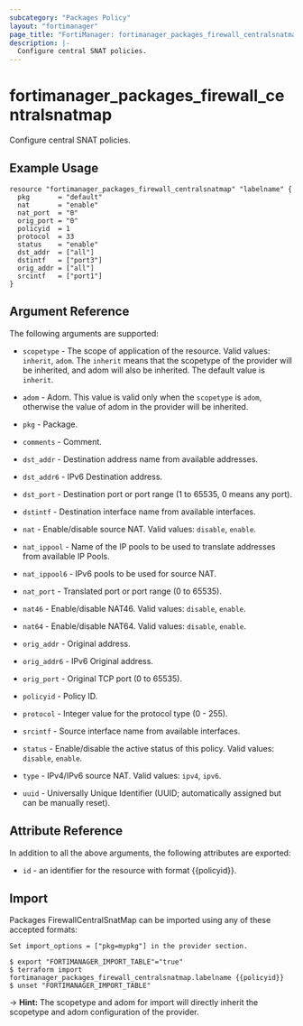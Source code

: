 ```yaml
---
subcategory: "Packages Policy"
layout: "fortimanager"
page_title: "FortiManager: fortimanager_packages_firewall_centralsnatmap"
description: |-
  Configure central SNAT policies.
---
```


# fortimanager_packages_firewall_centralsnatmap
Configure central SNAT policies.

## Example Usage

```hcl
resource "fortimanager_packages_firewall_centralsnatmap" "labelname" {
  pkg       = "default"
  nat       = "enable"
  nat_port  = "0"
  orig_port = "0"
  policyid  = 1
  protocol  = 33
  status    = "enable"
  dst_addr  = ["all"]
  dstintf   = ["port3"]
  orig_addr = ["all"]
  srcintf   = ["port1"]
}
```

## Argument Reference


The following arguments are supported:

* `scopetype` - The scope of application of the resource. Valid values: `inherit`, `adom`. The `inherit` means that the scopetype of the provider will be inherited, and adom will also be inherited. The default value is `inherit`.
* `adom` - Adom. This value is valid only when the `scopetype` is `adom`, otherwise the value of adom in the provider will be inherited.
* `pkg` - Package.

* `comments` - Comment.
* `dst_addr` - Destination address name from available addresses.
* `dst_addr6` - IPv6 Destination address.
* `dst_port` - Destination port or port range (1 to 65535, 0 means any port).
* `dstintf` - Destination interface name from available interfaces.
* `nat` - Enable/disable source NAT. Valid values: `disable`, `enable`.

* `nat_ippool` - Name of the IP pools to be used to translate addresses from available IP Pools.
* `nat_ippool6` - IPv6 pools to be used for source NAT.
* `nat_port` - Translated port or port range (0 to 65535).
* `nat46` - Enable/disable NAT46. Valid values: `disable`, `enable`.

* `nat64` - Enable/disable NAT64. Valid values: `disable`, `enable`.

* `orig_addr` - Original address.
* `orig_addr6` - IPv6 Original address.
* `orig_port` - Original TCP port (0 to 65535).
* `policyid` - Policy ID.
* `protocol` - Integer value for the protocol type (0 - 255).
* `srcintf` - Source interface name from available interfaces.
* `status` - Enable/disable the active status of this policy. Valid values: `disable`, `enable`.

* `type` - IPv4/IPv6 source NAT. Valid values: `ipv4`, `ipv6`.

* `uuid` - Universally Unique Identifier (UUID; automatically assigned but can be manually reset).


## Attribute Reference

In addition to all the above arguments, the following attributes are exported:
* `id` - an identifier for the resource with format {{policyid}}.

## Import

Packages FirewallCentralSnatMap can be imported using any of these accepted formats:
```
Set import_options = ["pkg=mypkg"] in the provider section.

$ export "FORTIMANAGER_IMPORT_TABLE"="true"
$ terraform import fortimanager_packages_firewall_centralsnatmap.labelname {{policyid}}
$ unset "FORTIMANAGER_IMPORT_TABLE"
```
-> **Hint:** The scopetype and adom for import will directly inherit the scopetype and adom configuration of the provider.
